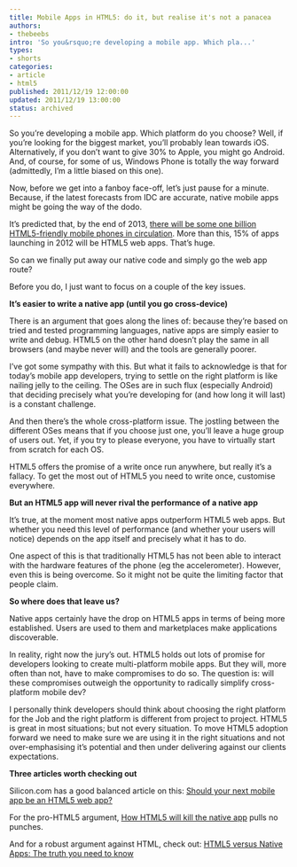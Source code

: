 ```yaml
---
title: Mobile Apps in HTML5: do it, but realise it's not a panacea
authors:
- thebeebs
intro: 'So you&rsquo;re developing a mobile app. Which pla...'
types:
- shorts
categories:
- article
- html5
published: 2011/12/19 12:00:00
updated: 2011/12/19 13:00:00
status: archived
---
```


So you&rsquo;re developing a mobile app. Which platform do you choose? Well, if you&rsquo;re looking for the biggest market, you&rsquo;ll probably lean towards iOS. Alternatively, if you don&rsquo;t want to give 30% to Apple, you might go Android. And, of course, for some of us, Windows Phone is totally the way forward (admittedly, I&rsquo;m a little biased on this one).<p>Now, before we get into a fanboy face-off, let&rsquo;s just pause for a minute. Because, if the latest forecasts from IDC are accurate, native mobile apps might be going the way of the dodo. 

It&rsquo;s predicted that, by the end of 2013, [there will be some one billion HTML5-friendly mobile phones in circulation](http://www.silicon.com/technology/mobile/2011/12/08/one-billion-html5-friendly-mobiles-coming-in-2013-39748316/). More than this, 15% of apps launching in 2012 will be HTML5 web apps. That&rsquo;s huge.

So can we finally put away our native code and simply go the web app route?

Before you do, I just want to focus on a couple of the key issues.

**It&rsquo;s easier to write a native app (until you go cross-device)**

There is an argument that goes along the lines of: because they&rsquo;re based on tried and tested programming languages, native apps are simply easier to write and debug. HTML5 on the other hand doesn&rsquo;t play the same in all browsers (and maybe never will) and the tools are generally poorer.

I&rsquo;ve got some sympathy with this. But what it fails to acknowledge is that for today&rsquo;s mobile app developers, trying to settle on the right platform is like nailing jelly to the ceiling. The OSes are in such flux (especially Android) that deciding precisely what you&rsquo;re developing for (and how long it will last) is a constant challenge. 

And then there&rsquo;s the whole cross-platform issue. The jostling between the different OSes means that if you choose just one, you&rsquo;ll leave a huge group of users out. Yet, if you try to please everyone, you have to virtually start from scratch for each OS.

HTML5 offers the promise of a write once run anywhere, but really it&rsquo;s a fallacy. To get the most out of HTML5 you need to write once, customise everywhere.

**But an HTML5 app will never rival the performance of a native app**

It&rsquo;s true, at the moment most native apps outperform HTML5 web apps. But whether you need this level of performance (and whether your users will notice) depends on the app itself and precisely what it has to do. 

One aspect of this is that traditionally HTML5 has not been able to interact with the hardware features of the phone (eg the accelerometer). However, even this is being overcome. So it might not be quite the limiting factor that people claim.

**So where does that leave us?**

Native apps certainly have the drop on HTML5 apps in terms of being more established. Users are used to them and marketplaces make applications discoverable.

In reality, right now the jury&rsquo;s out. HTML5 holds out lots of promise for developers looking to create multi-platform mobile apps. But they will, more often than not, have to make compromises to do so. The question is: will these compromises outweigh the opportunity to radically simplify cross-platform mobile dev?

I personally think developers should think about choosing the right platform for the Job and the right platform is different from project to project. HTML5 is great in most situations; but not every situation. To move HTML5 adoption forward we need to make sure we are using it in the right situations and not over-emphasising it&rsquo;s potential and then under delivering against our clients expectations.

**Three articles worth checking out**

Silicon.com has a good balanced article on this: [Should your next mobile app be an HTML5 web app?](http://www.silicon.com/technology/mobile/2011/10/18/should-your-next-mobile-app-be-an-html5-web-app-39748034/3/)

For the pro-HTML5 argument, [How HTML5 will kill the native app](http://venturebeat.com/2011/04/07/how-html5-will-kill-the-native-app/) pulls no punches. 

And for a robust argument against HTML, check out: [HTML5 versus Native Apps: The truth you need to know](http://www.fiercedeveloper.com/story/html5-versus-native-apps-truth-you-need-know/2011-10-27)
</p>